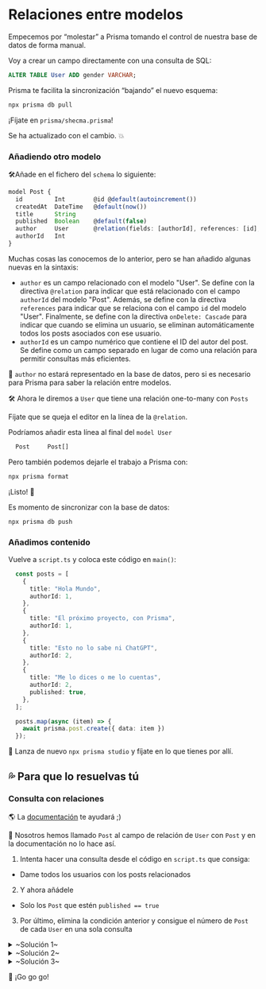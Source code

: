 # Relaciones entre modelos

Empecemos por “molestar” a Prisma tomando el control de nuestra base de datos de forma manual.

Voy a crear un campo directamente con una consulta de SQL:

```sql
ALTER TABLE User ADD gender VARCHAR;
```

Prisma te facilita la sincronización “bajando” el nuevo esquema:

```bash
npx prisma db pull
```

¡Fíjate en `prisma/shecma.prisma`!

Se ha actualizado con el cambio. 💥

### Añadiendo otro modelo

🛠Añade en el fichero del `schema` lo siguiente:

```ts
model Post {
  id         Int        @id @default(autoincrement())
  createdAt  DateTime   @default(now())
  title      String
  published  Boolean    @default(false)
  author     User       @relation(fields: [authorId], references: [id], onDelete: Cascade)
  authorId   Int
}
```

Muchas cosas las conocemos de lo anterior, pero se han añadido algunas nuevas en la sintaxis:


- `author` es un campo relacionado con el modelo "User". Se define con la directiva `@relation` para indicar que está relacionado con el campo `authorId` del modelo "Post". Además, se define con la directiva `references` para indicar que se relaciona con el campo `id` del modelo "User". Finalmente, se define con la directiva `onDelete: Cascade` para indicar que cuando se elimina un usuario, se eliminan automáticamente todos los posts asociados con ese usuario.
- `authorId` es un campo numérico que contiene el ID del autor del post. Se define como un campo separado en lugar de como una relación para permitir consultas más eficientes.

👀 `author` no estará representado en la base de datos, pero si es necesario para Prisma para saber la relación entre modelos.


  
🛠 Ahora le diremos a `User` que tiene una relación one-to-many con `Posts`

Fíjate que se queja el editor en la línea de la `@relation`.

Podríamos añadir esta línea al final del `model User`

```ts
  Post     Post[]
```

Pero también podemos dejarle el trabajo a Prisma con:

```ts
npx prisma format
```

¡Listo! 💪

Es momento de sincronizar con la base de datos:

```bash
npx prisma db push
```


### Añadimos contenido

Vuelve a `script.ts` y coloca este código en `main()`:

```ts
  const posts = [
    {
      title: "Hola Mundo",
      authorId: 1,
    },
    {
      title: "El próximo proyecto, con Prisma",
      authorId: 1,
    },
    {
      title: "Esto no lo sabe ni ChatGPT",
      authorId: 2,
    },
    {
      title: "Me lo dices o me lo cuentas",
      authorId: 2,
      published: true,
    },
  ];

  posts.map(async (item) => {
    await prisma.post.create({ data: item })
  });
```

👀 Lanza de nuevo `npx prisma studio` y fíjate en lo que tienes por allí.


## 💦 Para que lo resuelvas tú

### Consulta con relaciones

🌎 La [documentación](https://www.prisma.io/docs/concepts/components/prisma-client/relation-queries) te ayudará ;)

👀 Nosotros hemos llamado `Post` al campo de relación de `User` con `Post` y en la documentación no lo hace así.

1) Intenta hacer una consulta desde el código en `script.ts` que consiga:
- Dame todos los usuarios con los posts relacionados

2) Y ahora añádele
- Solo los `Post` que estén `published == true`

3) Por último, elimina la condición anterior y consigue el número de `Post` de cada `User` en una sola consulta


<details>
<summary>~Solución 1~</summary>

```typescript
  const publishedAuthors = await prisma.user.findMany({
    include: {
      Post: true
    },
  });

  console.dir(publishedAuthors, { depth: Infinity });
```

</details>



<details>
<summary>~Solución 2~</summary>

```typescript
  const publishedAuthors = await prisma.user.findMany({
    include: {
      Post: {
        where: {
          published: true
        }
      }
    },
  });

  console.dir(publishedAuthors, { depth: Infinity });
```

</details>



<details>
<summary>~Solución 3~</summary>

```typescript
  const publishedAuthors = await prisma.user.findMany({
    include: {
      _count: {
        select: { Post: true },
      },
    }
  });

  console.dir(publishedAuthors, { depth: Infinity });
```

</details>





🏁 ¡Go go go!
